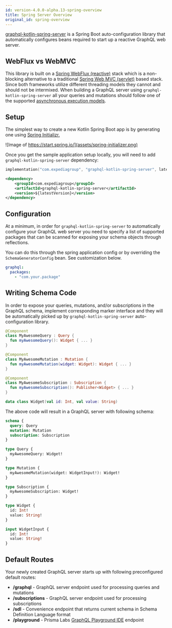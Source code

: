 ```yaml
---
id: version-4.0.0-alpha.13-spring-overview
title: Spring Server Overview
original_id: spring-overview
---
```


[graphql-kotlin-spring-server](https://github.com/ExpediaGroup/graphql-kotlin/tree/master/graphql-kotlin-spring-server)
is a Spring Boot auto-configuration library that automatically configures beans required to start up a reactive GraphQL
web server.

## WebFlux vs WebMVC

This library is built on a [Spring WebFlux (reactive)](https://docs.spring.io/spring/docs/current/spring-framework-reference/web-reactive.html) stack which is a non-blocking alternative to a traditional [Spring Web MVC (servlet)](https://docs.spring.io/spring/docs/current/spring-framework-reference/web.html) based stack.
Since both frameworks utilize different threading models they cannot and should not be intermixed.
When building a GraphQL server using `graphql-kotlin-spring-server` all your queries and mutations should follow one of the supported [asynchronous execution models](../../schema-generator/execution/async-models.md).

## Setup

The simplest way to create a new Kotlin Spring Boot app is by generating one using [Spring Initializr.](https://start.spring.io/)

![Image of https://start.spring.io/](assets/spring-initializer.png)

Once you get the sample application setup locally, you will need to add `graphql-kotlin-spring-server` dependency:

<!--DOCUSAURUS_CODE_TABS-->
<!--Gradle Kotlin-->

```kotlin
implementation("com.expediagroup", "graphql-kotlin-spring-server", latestVersion)
```

<!--Maven-->

```xml
<dependency>
    <groupId>com.expediagroup</groupId>
    <artifactId>graphql-kotlin-spring-server</artifactId>
    <version>${latestVersion}</version>
</dependency>
```

<!--END_DOCUSAURUS_CODE_TABS-->

## Configuration

At a minimum, in order for `graphql-kotlin-spring-server` to automatically configure your GraphQL web server you need to
specify a list of supported packages that can be scanned for exposing your schema objects through reflections.

You can do this through the spring application config or by overriding the `SchemaGeneratorConfig` bean. See customization below.

```yaml
graphql:
  packages:
    - "com.your.package"
```

## Writing Schema Code
In order to expose your queries, mutations, and/or subscriptions in the GraphQL schema, implement
corresponding marker interface and they will be automatically picked up by `graphql-kotlin-spring-server`
auto-configuration library.

```kotlin
@Component
class MyAwesomeQuery : Query {
  fun myAwesomeQuery(): Widget { ... }
}

@Component
class MyAwesomeMutation : Mutation {
  fun myAwesomeMutation(widget: Widget): Widget { ... }
}

@Component
class MyAwesomeSubscription : Subscription {
  fun myAwesomeSubscription(): Publisher<Widget> { ... }
}

data class Widget(val id: Int, val value: String)
```

The above code will result in a GraphQL server with following schema:

```graphql
schema {
  query: Query
  mutation: Mutation
  subscription: Subscription
}

type Query {
  myAwesomeQuery: Widget!
}

type Mutation {
  myAwesomeMutation(widget: WidgetInput!): Widget!
}

type Subscription {
  myAwesomeSubscription: Widget!
}

type Widget {
  id: Int!
  value: String!
}

input WidgetInput {
  id: Int!
  value: String!
}
```

## Default Routes

Your newly created GraphQL server starts up with following preconfigured default routes:

* **/graphql** - GraphQL server endpoint used for processing queries and mutations
* **/subscriptions** - GraphQL server endpoint used for processing subscriptions
* **/sdl** - Convenience endpoint that returns current schema in Schema Definition Language format
* **/playground** - Prisma Labs [GraphQL Playground IDE](https://github.com/prisma-labs/graphql-playground) endpoint
